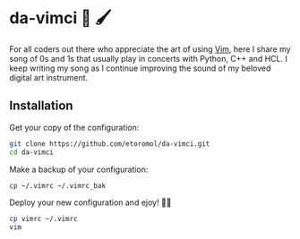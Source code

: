 # da-vimci 🎨 🖌

For all coders out there who appreciate the art of using [Vim](https://www.vim.org), 
here I share my song of 0s and 1s that usually play in concerts with Python, 
C++ and HCL. I keep writing my song as I continue improving the sound of my 
beloved digital art instrument. 

## Installation

Get your copy of the configuration:
```bash
git clone https://github.com/etoromol/da-vimci.git
cd da-vimci
```

Make a backup of your configuration:
```bash
cp ~/.vimrc ~/.vimrc_bak
```

Deploy your new configuration and ejoy! 👨‍🎨
```bash
cp vimrc ~/.vimrc
vim 
